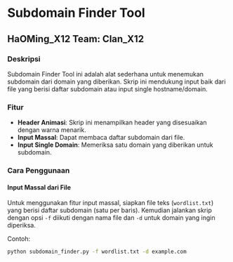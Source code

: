# Subdomain Finder Tool

## HaOMing_X12 Team: Clan_X12

### Deskripsi

Subdomain Finder Tool ini adalah alat sederhana untuk menemukan subdomain dari domain yang diberikan. Skrip ini mendukung input baik dari file yang berisi daftar subdomain atau input single hostname/domain. 

### Fitur

- **Header Animasi**: Skrip ini menampilkan header yang disesuaikan dengan warna menarik.
- **Input Massal**: Dapat membaca daftar subdomain dari file.
- **Input Single Domain**: Memeriksa satu domain yang diberikan untuk subdomain.

### Cara Penggunaan

#### Input Massal dari File

Untuk menggunakan fitur input massal, siapkan file teks (`wordlist.txt`) yang berisi daftar subdomain (satu per baris). Kemudian jalankan skrip dengan opsi `-f` diikuti dengan nama file dan `-d` untuk domain yang ingin diperiksa.

Contoh:
```bash
python subdomain_finder.py -f wordlist.txt -d example.com
